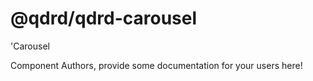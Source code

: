 @qdrd/qdrd-carousel
===============================================
&#39;Carousel

Component Authors, provide some documentation for your users here!